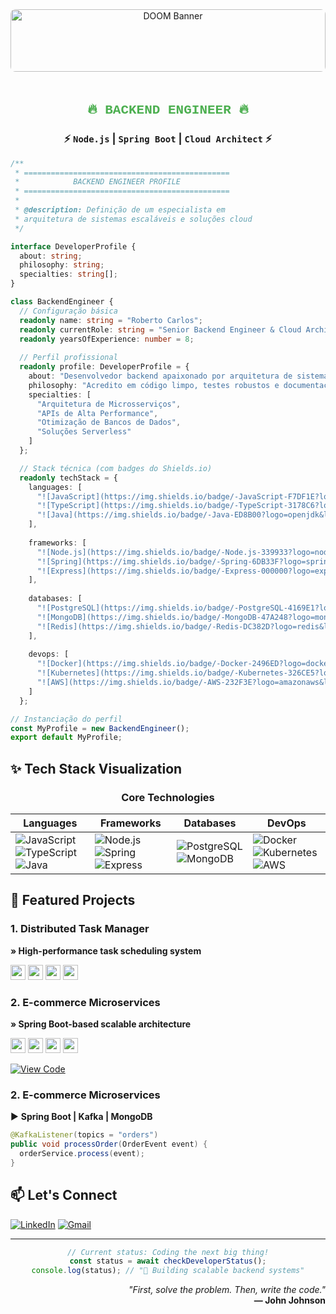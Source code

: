<div align="center">
  <img src="https://etgeekera.com/wp-content/uploads/2016/09/doom-banner.jpg" alt="DOOM Banner" style="width: 100%; max-height: 100px; object-fit: cover; border-radius: 8px; margin-bottom: 20px;"/>
</div>

<div align="center">
  
<h2 style="font-family: 'Courier New', monospace; color: #4CAF50;">🔥 BACKEND ENGINEER 🔥</h2>  
<h3>⚡ <code>Node.js</code> | <code>Spring Boot</code> | <code>Cloud Architect</code> ⚡</h3>

</div>

```typescript
/**
 * ==============================================
 *            BACKEND ENGINEER PROFILE
 * ==============================================
 * 
 * @description: Definição de um especialista em 
 * arquitetura de sistemas escaláveis e soluções cloud
 */

interface DeveloperProfile {
  about: string;
  philosophy: string;
  specialties: string[];
}

class BackendEngineer {
  // Configuração básica
  readonly name: string = "Roberto Carlos";
  readonly currentRole: string = "Senior Backend Engineer & Cloud Architect";
  readonly yearsOfExperience: number = 8;
  
  // Perfil profissional
  readonly profile: DeveloperProfile = {
    about: "Desenvolvedor backend apaixonado por arquitetura de sistemas distribuídos e otimização de performance. Especialista em transformar requisitos complexos em soluções escaláveis.",
    philosophy: "Acredito em código limpo, testes robustos e documentação precisa. Minhas soluções priorizam: segurança, eficiência e facilidade de manutenção.",
    specialties: [
      "Arquitetura de Microsserviços",
      "APIs de Alta Performance",
      "Otimização de Bancos de Dados",
      "Soluções Serverless"
    ]
  };

  // Stack técnica (com badges do Shields.io)
  readonly techStack = {
    languages: [
      "![JavaScript](https://img.shields.io/badge/-JavaScript-F7DF1E?logo=javascript&logoColor=black)",
      "![TypeScript](https://img.shields.io/badge/-TypeScript-3178C6?logo=typescript&logoColor=white)",
      "![Java](https://img.shields.io/badge/-Java-ED8B00?logo=openjdk&logoColor=white)"
    ],
    
    frameworks: [
      "![Node.js](https://img.shields.io/badge/-Node.js-339933?logo=nodedotjs&logoColor=white)",
      "![Spring](https://img.shields.io/badge/-Spring-6DB33F?logo=spring&logoColor=white)",
      "![Express](https://img.shields.io/badge/-Express-000000?logo=express&logoColor=white)"
    ],
    
    databases: [
      "![PostgreSQL](https://img.shields.io/badge/-PostgreSQL-4169E1?logo=postgresql&logoColor=white)",
      "![MongoDB](https://img.shields.io/badge/-MongoDB-47A248?logo=mongodb&logoColor=white)",
      "![Redis](https://img.shields.io/badge/-Redis-DC382D?logo=redis&logoColor=white)"
    ],
    
    devops: [
      "![Docker](https://img.shields.io/badge/-Docker-2496ED?logo=docker&logoColor=white)",
      "![Kubernetes](https://img.shields.io/badge/-Kubernetes-326CE5?logo=kubernetes&logoColor=white)",
      "![AWS](https://img.shields.io/badge/-AWS-232F3E?logo=amazonaws&logoColor=white)"
    ]
  };

// Instanciação do perfil
const MyProfile = new BackendEngineer();
export default MyProfile;
```

## **✨ Tech Stack Visualization**

<div align="center">

### **Core Technologies**
| Languages | Frameworks | Databases | DevOps |
|-----------|------------|-----------|--------|
| ![JavaScript](https://img.shields.io/badge/JavaScript-F7DF1E?logo=javascript&logoColor=black) ![TypeScript](https://img.shields.io/badge/TypeScript-3178C6?logo=typescript&logoColor=white) ![Java](https://img.shields.io/badge/Java-ED8B00?logo=openjdk&logoColor=white) | ![Node.js](https://img.shields.io/badge/Node.js-339933?logo=nodedotjs&logoColor=white) ![Spring](https://img.shields.io/badge/Spring-6DB33F?logo=spring&logoColor=white) ![Express](https://img.shields.io/badge/Express-000000?logo=express&logoColor=white) | ![PostgreSQL](https://img.shields.io/badge/PostgreSQL-4169E1?logo=postgresql&logoColor=white) ![MongoDB](https://img.shields.io/badge/MongoDB-47A248?logo=mongodb&logoColor=white) | ![Docker](https://img.shields.io/badge/Docker-2496ED?logo=docker&logoColor=white) ![Kubernetes](https://img.shields.io/badge/Kubernetes-326CE5?logo=kubernetes&logoColor=white) ![AWS](https://img.shields.io/badge/AWS-232F3E?logo=amazonaws&logoColor=white) |

</div>

## **🚀 Featured Projects**

### **1. Distributed Task Manager**  
**» High-performance task scheduling system**  
<div>
  <img src="https://img.shields.io/badge/-Node.js-339933" height="24">
  <img src="https://img.shields.io/badge/-TypeScript-3178C6" height="24">
  <img src="https://img.shields.io/badge/-RabbitMQ-FF6600" height="24">
  <img src="https://img.shields.io/badge/-PostgreSQL-4169E1" height="24">
</div>

### **2. E-commerce Microservices**  
**» Spring Boot-based scalable architecture**  
<div>
  <img src="https://img.shields.io/badge/-Spring_Boot-6DB33F" height="24">
  <img src="https://img.shields.io/badge/-Kafka-231F20" height="24">
  <img src="https://img.shields.io/badge/-MongoDB-47A248" height="24">
  <img src="https://img.shields.io/badge/-Docker-2496ED" height="24">
</div>

[![View Code](https://img.shields.io/badge/-Repository-181717?logo=github)](https://github.com/yourrepo)

### **2. E-commerce Microservices**  
▶ **Spring Boot | Kafka | MongoDB**  
```java
@KafkaListener(topics = "orders")
public void processOrder(OrderEvent event) {
  orderService.process(event); 
}
```

## **📫 Let's Connect**

[![LinkedIn](https://img.shields.io/badge/LinkedIn-0A66C2?style=for-the-badge&logo=linkedin&logoColor=white)](https://www.linkedin.com/in/robertosilva42/)
[![Gmail](https://img.shields.io/badge/Gmail-EA4335?style=for-the-badge&logo=gmail&logoColor=white)](mailto:threelines.fivelines42@gmail.com)

---

<div align="center">
  
```javascript
// Current status: Coding the next big thing!
const status = await checkDeveloperStatus();
console.log(status); // "🚀 Building scalable backend systems"
```
  
</div>


<div align="right">

_"First, solve the problem. Then, write the code."_  
**— John Johnson**

</div>
